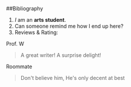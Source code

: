 ##Bibliography 
1. *I* am an **arts student**. 
1. Can someone remind me how I end up here?
1. Reviews & Rating:

Prof. W

> A great writer!
> A surprise delight!

Roommate

> Don't believe him,
> He's only decent at best